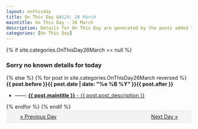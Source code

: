 ```yaml
---
layout: onthisday
title: On This Day &#124; 26 March
maintitle: On This Day — 26 March
description: Details for On This Day are generated by the posts added to the website so the content is subject to changes/updates over time.
categories: [On This Day]
---
```


{% if site.categories.OnThisDay26March == null %}
<h3>Sorry no known details for today</h3>
{% else %}
{% for post in site.categories.OnThisDay26March reversed %}
<strong>{{ post.before }}{{ post.date | date: "%e %B %Y" }}{{ post.after }}</strong>
<ul>
<li> ——: <a class="{{ post.class }}" href="{{ post.url }}"><strong>{{ post.maintitle }}</strong> - {{ post.post_description }}</a></li>
</ul>
{% endfor %}
{% endif %}

<div style="background-color: #f3f3f3; padding: 10px; border-radius: 5px; text-align: center; display: flex; justify-content: space-evenly;">
<a href="/onthisday/03/03-25">« Previous Day</a>
<span style="visibility:hidden;">[ Visit Leap Year February 29 ]</span>
<a href="/onthisday/03/03-27">Next Day »</a>
</div>
